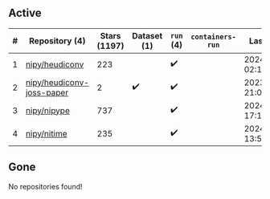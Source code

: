 ## Active
| # | Repository (4) | Stars (1197) | Dataset (1) | `run` (4) | `containers-run` | Last Modified |
| --- | --- | --- | --- | --- | --- | --- |
| 1 | [nipy/heudiconv](https://github.com/nipy/heudiconv) | 223 |  | :heavy_check_mark: |  | 2024-05-16 02:16:48+00:00 |
| 2 | [nipy/heudiconv-joss-paper](https://github.com/nipy/heudiconv-joss-paper) | 2 | :heavy_check_mark: | :heavy_check_mark: |  | 2023-07-17 21:09:07+00:00 |
| 3 | [nipy/nipype](https://github.com/nipy/nipype) | 737 |  | :heavy_check_mark: |  | 2024-05-23 17:17:20+00:00 |
| 4 | [nipy/nitime](https://github.com/nipy/nitime) | 235 |  | :heavy_check_mark: |  | 2024-04-29 13:59:49+00:00 |

## Gone
No repositories found!
